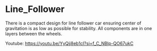 # Line_Follower

There is a compact design for line follower car ensuring center of gravitation is as low as possible for stability. 
All components are in one layers between the wheels.

Youtube: https://youtu.be/YyQjj8eb1cI?si=f_C_NBlp-QO67ukC
